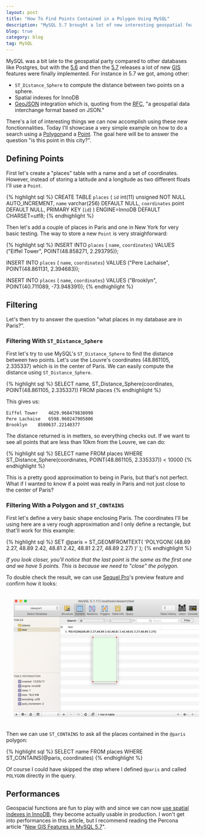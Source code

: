 ```yaml
---
layout: post
title: "How To Find Points Contained in a Polygon Using MySQL"
description: "MySQL 5.7 brought a lot of new interesting geospatial features. It's now easier to find elements contained within a polygon and compute distances using latitude and logitude. In this article I'll explain how to do a viewport search using MySQL."
blog: true
category: blog
tag: MySQL
---
```


MySQL was a bit late to the geospatial party compared to other databases like Postgres, but with the [5.6][1] and then the [5.7][2] releases a lot of new [GIS][3] features were finally implemented. For instance in 5.7 we got, among other:

- `ST_Distance_Sphere` to compute the distance between two points on a sphere.
- Spatial indexes for InnoDB
- [GeoJSON][4] integration which is, quoting from the [RFC][5], "a geospatial data interchange format based on JSON."

There's a lot of interesting things we can now accomplish using these new fonctionnalities. Today I'll showcase a very simple example on how to do a search using a [Polygon][6]and a [Point][7]. The goal here will be to answer the question "is this point in this city?".

## Defining Points

First let's create a "places" table with a name and a set of coordinates. However, instead of storing a latitude and a longitude as two different floats I'll use a `Point`.

{% highlight sql %}
CREATE TABLE `places` (
  `id` int(11) unsigned NOT NULL AUTO_INCREMENT,
  `name` varchar(256) DEFAULT NULL,
  `coordinates` point DEFAULT NULL,
  PRIMARY KEY (`id`)
) ENGINE=InnoDB DEFAULT CHARSET=utf8;
{% endhighlight %}

Then let's add a couple of places in Paris and one in New York for very basic testing. The way to store a new `Point` is very straighforward:

{% highlight sql %}
INSERT INTO `places` ( `name`, `coordinates`)
VALUES ("Eiffel Tower", POINT(48.858271, 2.293795));

INSERT INTO `places` ( `name`, `coordinates`)
VALUES ("Pere Lachaise", POINT(48.861131, 2.394683));

INSERT INTO `places` ( `name`, `coordinates`)
VALUES ("Brooklyn", POINT(40.711089, -73.948391));
{% endhighlight %}

## Filtering  

Let's then try to answer the question "what places in my database are in Paris?".

### Filtering With `ST_Distance_Sphere`

First let's try to use MySQL's `ST_Distance_Sphere` to find the distance between two points. Let's use the Louvre's coordinates (48.861105, 2.335337) which is in the center of Paris. We can easily compute the distance using `ST_Distance_Sphere`.

{% highlight sql %}
SELECT name,
ST_Distance_Sphere(coordinates, POINT(48.861105, 2.335337))
FROM places
{% endhighlight %}

This gives us:

	Eiffel Tower    4629.968479838098
	Pere Lachaise   6598.960247905806
	Brooklyn    8500637.22140377

The distance returned is in metters, so everything checks out. If we want to see all points that are less than 10km from the Louvre, we can do:

{% highlight sql %}
SELECT name FROM places
WHERE ST_Distance_Sphere(coordinates, POINT(48.861105, 2.335337)) \< 10000
{% endhighlight %}

This is a pretty good approximation to being in Paris, but that's not perfect. What if I wanted to know if a point was really in Paris and not just close to the center of Paris?

### Filtering With a Polygon and  `ST_CONTAINS`

First let's define a very basic shape enclosing Paris. The coordinates I'll be using here are a very rough approximation and I only define a rectangle, but that'll work for this example:

{% highlight sql %}
SET @paris = ST_GEOMFROMTEXT(
  'POLYGON(
(48.89 2.27, 48.89 2.42, 48.81 2.42, 48.81 2.27, 48.89 2.27)
  )'
);
{% endhighlight %}

_If you look closer, you'll notice that the last point is the same as the first one and we have 5 points. This is because we need to "close" the polygon._

To double check the result, we can use [Sequel Pro][8]'s preview feature and confirm how it looks:

<div class="image-wrapper" style="text-align: center"><img src="/assets/blog/polygon_mysql.jpg" alt="MySQL 5.7 polygon preview" style="padding: 20px; width: 550px;"/></div>

Then we can use `ST_CONTAINS` to ask all the places contained in the `@paris` polygon:

{% highlight sql %}
SELECT name FROM places
WHERE ST_CONTAINS(@paris, coordinates)
{% endhighlight %}

Of course I could have skipped the step where I defined `@paris` and called `POLYGON` directly in the query.

## Performances

Geospacial functions are fun to play with and since we can now [use spatial indexes in InnoDB][9], they become actually usable in production. I won't get into performances in this article, but I recommend reading the Percona article "[New GIS Features in MySQL 5.7][10]".


[1]:	https://dev.mysql.com/doc/relnotes/mysql/5.6/en/news-5-6-1.html
[2]:	https://dev.mysql.com/doc/relnotes/mysql/5.7/en/
[3]:	http://www.nationalgeographic.org/encyclopedia/geographic-information-system-gis/
[4]:	http://geojson.org/
[5]:	https://tools.ietf.org/html/rfc7946
[6]:	https://dev.mysql.com/doc/refman/5.7/en/gis-class-polygon.html
[7]:	https://dev.mysql.com/doc/refman/5.7/en/gis-class-point.html
[8]:	https://www.sequelpro.com/
[9]:	https://dev.mysql.com/doc/refman/5.7/en/using-spatial-indexes.html
[10]:	https://www.percona.com/blog/2016/02/03/new-gis-features-in-mysql-5-7/